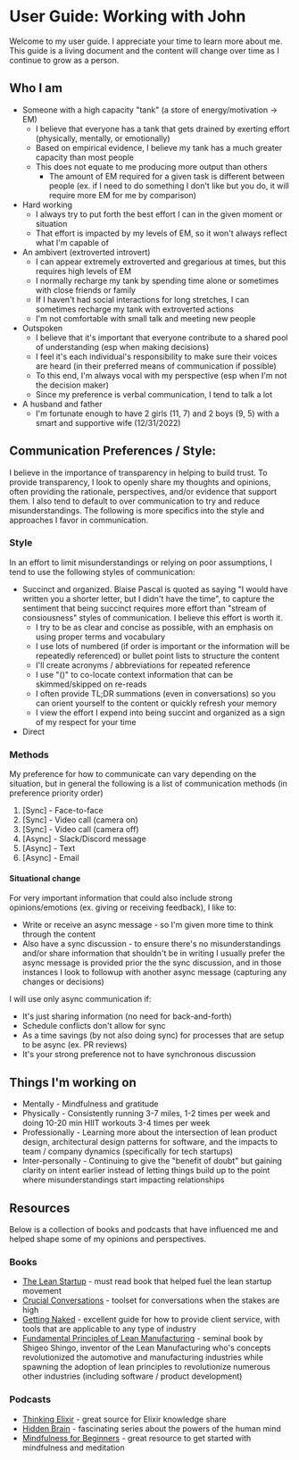 # User Guide: Working with John

Welcome to my user guide. I appreciate your time to learn more about me.
This guide is a living document and the content will change over time as I continue to grow as a person.

## Who I am

- Someone with a high capacity "tank" (a store of energy/motivation -> EM)
  - I believe that everyone has a tank that gets drained by exerting effort (physically, mentally, or emotionally)
  - Based on empirical evidence, I believe my tank has a much greater capacity than most people
  - This does not equate to me producing more output than others
    - The amount of EM required for a given task is different between people (ex. if I need to do something I don't like but you do, it will require more EM for me by comparison)
- Hard working
  - I always try to put forth the best effort I can in the given moment or situation
  - That effort is impacted by my levels of EM, so it won't always reflect what I'm capable of
- An ambivert (extroverted introvert)
  - I can appear extremely extroverted and gregarious at times, but this requires high levels of EM
  - I normally recharge my tank by spending time alone or sometimes with close friends or family
  - If I haven't had social interactions for long stretches, I can sometimes recharge my tank with extroverted actions
  - I'm not comfortable with small talk and meeting new people
- Outspoken
  - I believe that it's important that everyone contribute to a shared pool of understanding (esp when making decisions)
  - I feel it's each individual's responsibility to make sure their voices are heard (in their preferred means of communication if possible)
  - To this end, I'm always vocal with my perspective (esp when I'm not the decision maker)
  - Since my preference is verbal communication, I tend to talk a lot
- A husband and father
  - I'm fortunate enough to have 2 girls (11, 7) and 2 boys (9, 5) with a smart and supportive wife (12/31/2022)

## Communication Preferences / Style:

I believe in the importance of transparency in helping to build trust. To provide transparency, I look to openly share my thoughts and opinions, often providing the rationale, perspectives, and/or evidence that support them. I also tend to default to over communication to try and reduce misunderstandings. The following is more specifics into the style and approaches I favor in communication.

### Style

In an effort to limit misunderstandings or relying on poor assumptions, I tend to use the following styles of communication:

- Succinct and organized. Blaise Pascal is quoted as saying "I would have written you a shorter letter, but I didn't have the time", to capture the sentiment that being succinct requires more effort than "stream of consiousness" styles of communication. I believe this effort is worth it.
  - I try to be as clear and concise as possible, with an emphasis on using proper terms and vocabulary
  - I use lots of numbered (if order is important or the information will be repeatedly referenced) or bullet point lists to structure the content
  - I'll create acronyms / abbreviations for repeated reference
  - I use "()" to co-locate context information that can be skimmed/skipped on re-reads
  - I often provide TL;DR summations (even in conversations) so you can orient yourself to the content or quickly refresh your memory
  - I view the effort I expend into being succint and organized as a sign of my respect for your time
- Direct

### Methods

My preference for how to communicate can vary depending on the situation, but in general the following is a list of communication methods (in preference priority order)

1. [Sync] - Face-to-face
2. [Sync] - Video call (camera on)
3. [Sync] - Video call (camera off)
4. [Async] - Slack/Discord message
5. [Async] - Text
6. [Async] - Email

#### Situational change

For very important information that could also include strong opinions/emotions (ex. giving or receiving feedback), I like to:

- Write or receive an async message - so I'm given more time to think through the content
- Also have a sync discussion - to ensure there's no misunderstandings and/or share information that shouldn't be in writing
  I usually prefer the async message is provided prior the the sync discussion, and in those instances I look to followup with another async message (capturing any changes or decisions)

I will use only async communication if:

- It's just sharing information (no need for back-and-forth)
- Schedule conflicts don't allow for sync
- As a time savings (by not also doing sync) for processes that are setup to be async (ex. PR reviews)
- It's your strong preference not to have synchronous discussion

## Things I'm working on

- Mentally - Mindfulness and gratitude
- Physically - Consistently running 3-7 miles, 1-2 times per week and doing 10-20 min HIIT workouts 3-4 times per week
- Professionally - Learning more about the intersection of lean product design, architectural design patterns for software, and the impacts to team / company dynamics (specifically for tech startups)
- Inter-personally - Continuing to give the "benefit of doubt" but gaining clarity on intent earlier instead of letting things build up to the point where misunderstandings start impacting relationships

## Resources

Below is a collection of books and podcasts that have influenced me and helped shape some of my opinions and perspectives.

### Books

- [The Lean Startup](https://theleanstartup.com/) - must read book that helped fuel the lean startup movement
- [Crucial Conversations](https://da.cruciallearning.com/crucial-conversations-md/) - toolset for conversations when the stakes are high
- [Getting Naked](https://www.tablegroup.com/product/getting-naked/) - excellent guide for how to provide client service, with tools that are applicable to any type of industry
- [Fundamental Principles of Lean Manufacturing](https://www.amazon.com/Fundamental-Principles-Manufacturing-Shigeo-Shingo/dp/1926537076/) - seminal book by Shigeo Shingo, inventor of the Lean Manufacturing who's concepts revolutionized the automotive and manufacturing industries while spawning the adoption of lean principles to revolutionize numerous other industries (including software / product development)

### Podcasts

- [Thinking Elixir](https://podcast.thinkingelixir.com/) - great source for Elixir knowledge share
- [Hidden Brain](https://hiddenbrain.org/home/) - fascinating series about the powers of the human mind
- [Mindfulness for Beginners](https://anchor.fm/shaun-donaghy) - great resource to get started with mindfulness and meditation
